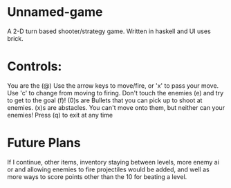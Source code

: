 # Unnamed-game
A 2-D turn based shooter/strategy game.
Written in haskell and UI uses brick.

# Controls:
You are the (@)
Use the arrow keys to move/fire, or 'x' to pass your move. 
Use 'c' to change from moving to firing.
Don't touch the enemies (e) and try to get to the goal (f)!
(0)s are Bullets that you can pick up to shoot at enemies.
(x)s are abstacles. You can't move onto them, but neither can your enemies!
Press (q) to exit at any time

# Future Plans
If I continue, other items, inventory staying between levels, more enemy ai or and allowing enemies to fire projectiles would be added, and well as more ways to score points other than the 10 for beating a level.
